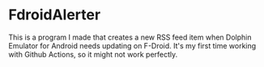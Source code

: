 # FdroidAlerter

This is a program I made that creates a new RSS feed item when Dolphin Emulator for Android needs updating on F-Droid.  It's my first time working with Github Actions, so it might not work perfectly.

